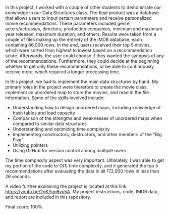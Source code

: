 In this project, I worked with a couple of other students to demonstrate our knowledge in our Data Structures class. The final product was a database that allows users to input certain parameters and receive personalized movie recommendations. These parameters included genre, actors/actresses, directors, production companies, minimum and maximum year released, maximum duration, and others. Results were taken from a couple of files making up the entirety of the IMDB database, each containing 86,000 rows. In the end, users received their top 5 movies, which were sorted from highest to lowest based on a recommendation score.  Afterwards, the user could choose if they wanted the synopsis of any of the recommendations.  Furthermore, they could decide at the beginning whether to get only these recommendations, or be able to continuously receive more, which required a longer processing time.

In this project, we had to implement the main data structures by hand. My primary roles in the project were therefore to create the movie class, implement an unordered map to store the movies, and read in the file information. Some of the skills involved include:
- Understanding how to design unordered maps, including knowledge of hash tables and load capacity
- Comparison of the strengths and weaknesses of unordered maps when compared to similar data structures
- Understanding and optimizing time complexity
- Implementing constructors, destructors, and other members of the "Big Five"
- Utilizing pointers
- Using GitHub for version control among multiple users 

The time complexity aspect was very important. Ultimately, I was able to get my portion of the code to O(1) time complexity, and it generated the top 5 recommendations after evaluating the data in all 172,000 rows in less than 26 seconds.

A video further explaining the project is located at this link: https://youtu.be/2gKYun6vu5A. My project instructions, code, IMDB data, and report are included in this repository.

Final score: 100%.
